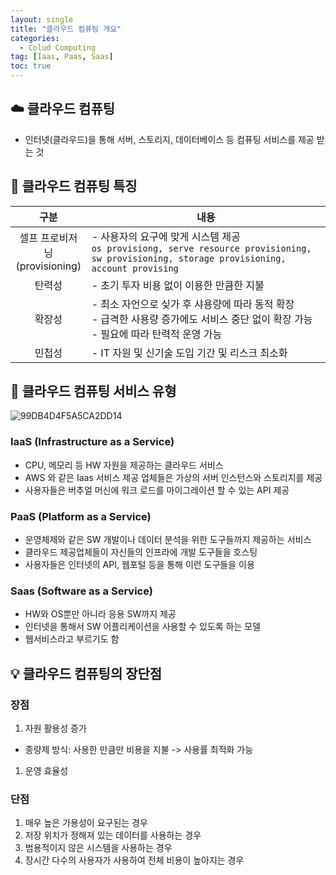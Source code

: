 ```yaml
---
layout: single
title: "클라우드 컴퓨팅 개요"
categories:
  - Colud Computing
tag: [Iaas, Paas, Saas]
toc: true
---
```

## ☁️ 클라우드 컴퓨팅
- 인터넷(클라우드)을 통해 서버, 스토리지, 데이터베이스 등 컴퓨팅 서비스를 제공 받는 것

## 📑 클라우드 컴퓨팅 특징

|구분|내용|
|:---:|---|
| 셀프 프로비저닝<br/>(provisioning)|- 사용자의 요구에 맞게 시스템 제공<br/>`os provisiong, serve resource provisioning, sw provisioning, storage provisioning, account provising`|
| 탄력성 |- 초기 투자 비용 없이 이용한 만큼한 지불|
| 확장성 |- 최소 자언으로 싲가 후 샤용량에 따라 동적 확장 <br/>- 급격한 사용량 증가에도 서비스 중단 없이 확장 가능<br/>- 필요에 따라 탄력적 운영 가능|
| 민첩성 |- IT 자원 및 신기술 도입 기간 및 리스크 최소화|

## 🔮 클라우드 컴퓨팅 서비스 유형
![99DB4D4F5A5CA2DD14](https://user-images.githubusercontent.com/70616579/161065812-1e6afce6-247b-4aad-9f7d-9b81dc99bcd4.png)
### IaaS (Infrastructure as a Service)
- CPU, 메모리 등 HW 자원을 제공하는 클라우드 서비스
- AWS 와 같은 Iaas 서비스 제공 업체들은 가상의 서버 인스턴스와 스토리지를 제공
- 사용자들은 버추얼 머신에 워크 로드를 마이그레이션 할 수 있는 API 제공

### PaaS (Platform as a Service)
- 운영체제와 같은 SW 개발이나 데이터 분석을 위한 도구들까지 제공하는 서비스
- 클라우드 제공업체들이 자신들의 인프라에 개발 도구들을 호스팅
- 사용자들은 인터넷의 API, 웹포털 등을 통해 이런 도구들을 이용

### Saas (Software as a Service)
- HW와 OS뿐만 아니라 응용 SW까지 제공
- 인터넷을 통해서 SW 어플리케이션을 사용할 수 있도록 하는 모델
- 웹서비스라고 부르기도 함

## 💡 클라우드 컴퓨팅의 장단점
### 장점
1. 자원 활용성 증가
  - 종량제 방식: 사용한 만큼만 비용을 지불 -> 사용률 최적화 가능
1. 운영 효율성

### 단점
1. 매우 높은 가용성이 요구된는 경우
1. 저장 위치가 정해져 있는 데이터를 사용하는 경우
1. 범용적이지 않은 시스템을 사용하는 경우
1. 장시간 다수의 사용자가 사용하여 전체 비용이 높아지는 경우